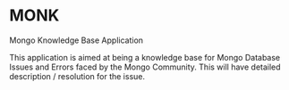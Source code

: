 # MONK
Mongo Knowledge Base Application

This application is aimed at being a knowledge base for Mongo Database Issues and Errors faced by the Mongo Community.
This will have detailed description / resolution for the issue.


  
